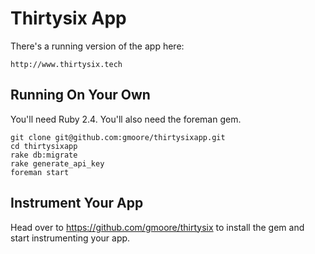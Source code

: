 # Thirtysix App

There's a running version of the app here:

`http://www.thirtysix.tech`

## Running On Your Own

You'll need Ruby 2.4. You'll also need the foreman gem. 

```
git clone git@github.com:gmoore/thirtysixapp.git
cd thirtysixapp
rake db:migrate
rake generate_api_key
foreman start
```

## Instrument Your App

Head over to https://github.com/gmoore/thirtysix to install the gem and start instrumenting your app.